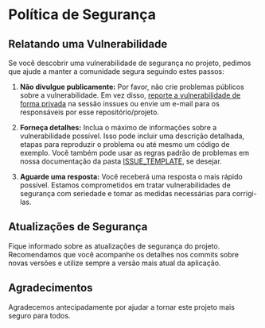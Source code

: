 # Política de Segurança

## Relatando uma Vulnerabilidade
Se você descobrir uma vulnerabilidade de segurança no projeto, pedimos que ajude a manter a comunidade segura seguindo estes passos:

1. **Não divulgue publicamente:** Por favor, não crie problemas públicos sobre a vulnerabilidade. Em vez disso, [reporte a vulnerabilidade de forma privada](https://github.com/Leonardo-henriqu2/PI---5-v2/security/advisories/new) na sessão inssues ou envie um e-mail para os responsáveis por esse repositório/projeto.

2. **Forneça detalhes:** Inclua o máximo de informações sobre a vulnerabilidade possível. Isso pode incluir uma descrição detalhada, etapas para reproduzir o problema ou até mesmo um código de exemplo. Você também pode usar as regras padrão de problemas em nossa documentação da pasta [ISSUE_TEMPLATE](https://github.com/Leonardo-henriqu2/PI---5-v2/tree/main/.github/ISSUE_TEMPLATE), se desejar.

3. **Aguarde uma resposta:** Você receberá uma resposta o mais rápido possível. Estamos comprometidos em tratar vulnerabilidades de segurança com seriedade e tomar as medidas necessárias para corrigi-las.

## Atualizações de Segurança
Fique informado sobre as atualizações de segurança do projeto. Recomendamos que você acompanhe os detalhes nos commits sobre novas versões e utilize sempre a versão mais atual da aplicação.

## Agradecimentos
Agradecemos antecipadamente por ajudar a tornar este projeto mais seguro para todos.

